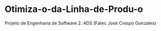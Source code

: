 # Otimiza-o-da-Linha-de-Produ-o
Projeto de Engenharia de Software 2. ADS (Fatec José Crespo Gonzales)
